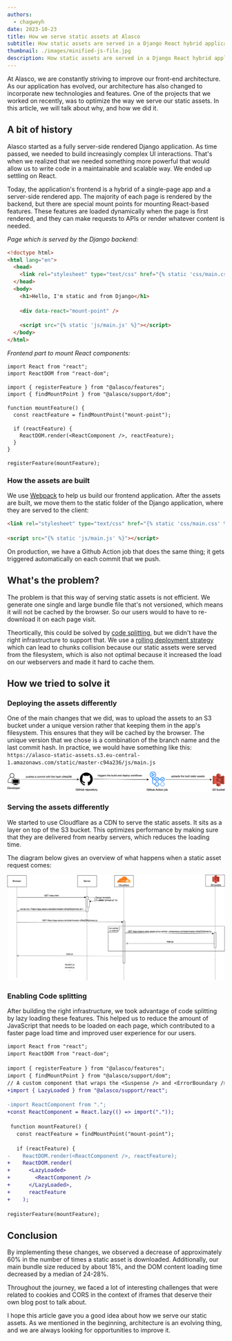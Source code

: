 ```yaml
---
authors:
  - chagweyh
date: 2023-10-23
title: How we serve static assets at Alasco
subtitle: How static assets are served in a Django React hybrid application.
thumbnail: ./images/minified-js-file.jpg
description: How static assets are served in a Django React hybrid application.
---
```


At Alasco, we are constantly striving to improve our front-end architecture. As our application has evolved, our architecture has also changed to incorporate new technologies and features. One of the projects that we worked on recently, was to optimize the way we serve our static assets. In this article, we will talk about why, and how we did it.

## A bit of history

Alasco started as a fully server-side rendered Django application. As time passed, we needed to build increasingly complex UI interactions. That's when we realized that we needed something more powerful that would allow us to write code in a maintainable and scalable way. We ended up settling on React.

Today, the application's frontend is a hybrid of a single-page app and a server-side rendered app. The majority of each page is rendered by the backend, but there are special mount points for mounting React-based features. These features are loaded dynamically when the page is first rendered, and they can make requests to APIs or render whatever content is needed.

_Page which is served by the Django backend:_

```html
<!doctype html>
<html lang="en">
  <head>
    <link rel="stylesheet" type="text/css" href="{% static 'css/main.css' %}" />
  </head>
  <body>
    <h1>Hello, I'm static and from Django</h1>

    <div data-react="mount-point" />

    <script src="{% static 'js/main.js' %}"></script>
  </body>
</html>
```

_Frontend part to mount React components:_

```tsx
import React from "react";
import ReactDOM from "react-dom";

import { registerFeature } from "@alasco/features";
import { findMountPoint } from "@alasco/support/dom";

function mountFeature() {
  const reactFeature = findMountPoint("mount-point");

  if (reactFeature) {
    ReactDOM.render(<ReactComponent />, reactFeature);
  }
}

registerFeature(mountFeature);
```

### How the assets are built

We use [Webpack](https://webpack.js.org/) to help us build our frontend application. After the assets are built, we move them to the static folder of the Django application, where they are served to the client:

```html
<link rel="stylesheet" type="text/css" href="{% static 'css/main.css' %}" />

<script src="{% static 'js/main.js' %}"></script>
```

On production, we have a Github Action job that does the same thing; it gets triggered automatically on each commit that we push.

## What's the problem?

The problem is that this way of serving static assets is not efficient. We generate one single and large bundle file that's not versioned, which means it will not be cached by the browser. So our users would to have to re-download it on each page visit.

Theortically, this could be solved by [code splitting](https://developer.mozilla.org/en-US/docs/Glossary/Code_splitting), but we didn't have the right infrastructure to support that. We use a [rolling deployment strategy](https://docs.aws.amazon.com/whitepapers/latest/overview-deployment-options/rolling-deployments.html) which can lead to chunks collision because our static assets were served from the filesystem, which is also not optimal because it increased the load on our webservers and made it hard to cache them.

## How we tried to solve it

### Deploying the assets differently

One of the main changes that we did, was to upload the assets to an S3 bucket under a unique version rather that keeping them in the app's filesystem. This ensures that they will be cached by the browser. The unique version that we chose is a combination of the branch name and the last commit hash. In practice, we would have something like this: `https://alasco-static-assets.s3.eu-central-1.amazonaws.com/static/master-c94a236/js/main.js`

![The static assets build process](./images/build-process-static-assets.png)

### Serving the assets differently

We started to use Cloudflare as a CDN to serve the static assets. It sits as a layer on top of the S3 bucket. This optimizes performance by making sure that they are delivered from nearby servers, which reduces the loading time.

The diagram below gives an overview of what happens when a static asset request comes:

![The static assets workflow](./images/static-assets-workflow.png)

### Enabling Code splitting

After building the right infrastructure, we took advantage of code splitting by lazy loading these features. This helped us to reduce the amount of JavaScript that needs to be loaded on each page, which contributed to a faster page load time and improved user experience for our users.

```diff
import React from "react";
import ReactDOM from "react-dom";

import { registerFeature } from "@alasco/features";
import { findMountPoint } from "@alasco/support/dom";
// A custom component that wraps the <Suspense /> and <ErrorBoundary /> react components.
+import { LazyLoaded } from "@alasco/support/react";

-import ReactComponent from ".";
+const ReactComponent = React.lazy(() => import("."));

 function mountFeature() {
   const reactFeature = findMountPoint("mount-point");

   if (reactFeature) {
-    ReactDOM.render(<ReactComponent />, reactFeature);
+    ReactDOM.render(
+      <LazyLoaded>
+        <ReactComponent />
+      </LazyLoaded>,
+      reactFeature
+    );

registerFeature(mountFeature);
```

## Conclusion

By implementing these changes, we observed a decrease of approximately 60% in the number of times a static asset is downloaded. Additionally, our main bundle size reduced by about 18%, and the DOM content loading time decreased by a median of 24-28%.

Throughout the journey, we faced a lot of interesting challenges that were related to cookies and CORS in the context of iframes that deserve their own blog post to talk about.

I hope this article gave you a good idea about how we serve our static assets. As we mentioned in the beginning, architecture is an evolving thing, and we are always looking for opportunities to improve it.

